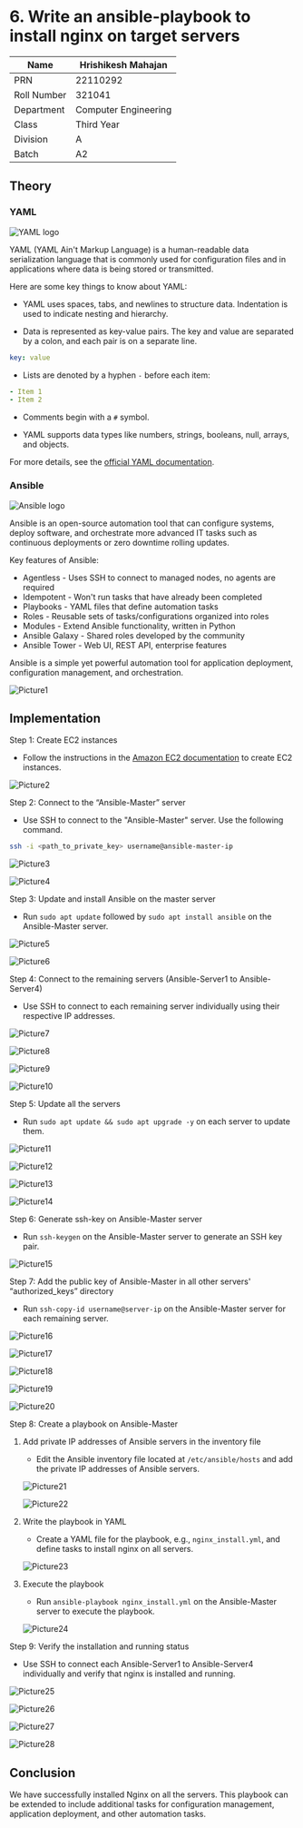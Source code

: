 # 6. Write an ansible-playbook to install nginx on target servers

| Name        | Hrishikesh Mahajan   |
| ----------- | -------------------- |
| PRN         | 22110292             |
| Roll Number | 321041               |
| Department  | Computer Engineering |
| Class       | Third Year           |
| Division    | A                    |
| Batch       | A2                   |

## Theory

### YAML

![YAML logo](https://www.vectorlogo.zone/logos/yaml/yaml-ar21.svg)

YAML (YAML Ain't Markup Language) is a human-readable data serialization language that is commonly used for configuration files and in applications where data is being stored or transmitted.

Here are some key things to know about YAML:

- YAML uses spaces, tabs, and newlines to structure data. Indentation is used to indicate nesting and hierarchy.

- Data is represented as key-value pairs. The key and value are separated by a colon, and each pair is on a separate line.

```yaml
key: value
```

- Lists are denoted by a hyphen `-` before each item:

```yaml
- Item 1
- Item 2
```

- Comments begin with a `#` symbol.

- YAML supports data types like numbers, strings, booleans, null, arrays, and objects.

For more details, see the [official YAML documentation](https://yaml.org).

### Ansible

![Ansible logo](https://www.vectorlogo.zone/logos/ansible/ansible-ar21.svg)

Ansible is an open-source automation tool that can configure systems, deploy software, and orchestrate more advanced IT tasks such as continuous deployments or zero downtime rolling updates.

Key features of Ansible:

- Agentless - Uses SSH to connect to managed nodes, no agents are required
- Idempotent - Won't run tasks that have already been completed
- Playbooks - YAML files that define automation tasks
- Roles - Reusable sets of tasks/configurations organized into roles
- Modules - Extend Ansible functionality, written in Python
- Ansible Galaxy - Shared roles developed by the community
- Ansible Tower - Web UI, REST API, enterprise features

Ansible is a simple yet powerful automation tool for application deployment, configuration management, and orchestration.

![Picture1](./images/Picture1.png)

## Implementation

Step 1: Create EC2 instances

- Follow the instructions in the [Amazon EC2 documentation](https://docs.aws.amazon.com/AWSEC2/latest/UserGuide/EC2_GetStarted.html) to create EC2 instances.

![Picture2](./images/Picture2.png)

Step 2: Connect to the “Ansible-Master” server

- Use SSH to connect to the "Ansible-Master" server. Use the following command.

```bash
ssh -i <path_to_private_key> username@ansible-master-ip
```

![Picture3](./images/Picture3.png)

![Picture4](./images/Picture4.png)

Step 3: Update and install Ansible on the master server

- Run `sudo apt update` followed by `sudo apt install ansible` on the Ansible-Master server.

![Picture5](./images/Picture5.png)

![Picture6](./images/Picture6.png)

Step 4: Connect to the remaining servers (Ansible-Server1 to Ansible-Server4)

- Use SSH to connect to each remaining server individually using their respective IP addresses.

![Picture7](./images/Picture7.png)

![Picture8](./images/Picture8.png)

![Picture9](./images/Picture9.png)

![Picture10](./images/Picture10.png)

Step 5: Update all the servers

- Run `sudo apt update && sudo apt upgrade -y` on each server to update them.

![Picture11](./images/Picture11.png)

![Picture12](./images/Picture12.png)

![Picture13](./images/Picture13.png)

![Picture14](./images/Picture14.png)

Step 6: Generate ssh-key on Ansible-Master server

- Run `ssh-keygen` on the Ansible-Master server to generate an SSH key pair.

![Picture15](./images/Picture15.png)

Step 7: Add the public key of Ansible-Master in all other servers' “authorized_keys” directory

- Run `ssh-copy-id username@server-ip` on the Ansible-Master server for each remaining server.

![Picture16](./images/Picture16.png)

![Picture17](./images/Picture17.png)

![Picture18](./images/Picture18.png)

![Picture19](./images/Picture19.png)

![Picture20](./images/Picture20.png)

Step 8: Create a playbook on Ansible-Master

   1. Add private IP addresses of Ansible servers in the inventory file
      - Edit the Ansible inventory file located at `/etc/ansible/hosts` and add the private IP addresses of Ansible servers.

      ![Picture21](./images/Picture21.png)

      ![Picture22](./images/Picture22.png)

   2. Write the playbook in YAML
      - Create a YAML file for the playbook, e.g., `nginx_install.yml`, and define tasks to install nginx on all servers.

      ![Picture23](./images/Picture23.png)

   3. Execute the playbook
      - Run `ansible-playbook nginx_install.yml` on the Ansible-Master server to execute the playbook.

      ![Picture24](./images/Picture24.png)

Step 9: Verify the installation and running status

- Use SSH to connect each Ansible-Server1 to Ansible-Server4 individually and verify that nginx is installed and running.

![Picture25](./images/Picture25.png)

![Picture26](./images/Picture26.png)

![Picture27](./images/Picture27.png)

![Picture28](./images/Picture28.png)

## Conclusion

We have successfully installed Nginx on all the servers. This playbook can be extended to include additional tasks for configuration management, application deployment, and other automation tasks.
